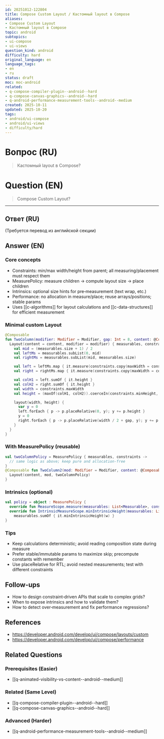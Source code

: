 ```yaml
---
id: 20251012-122804
title: Compose Custom Layout / Кастомный layout в Compose
aliases:
- Compose Custom Layout
- Кастомный layout в Compose
topic: android
subtopics:
- ui-compose
- ui-views
question_kind: android
difficulty: hard
original_language: en
language_tags:
- en
- ru
status: draft
moc: moc-android
related:
- q-compose-compiler-plugin--android--hard
- q-compose-canvas-graphics--android--hard
- q-android-performance-measurement-tools--android--medium
created: 2025-10-11
updated: 2025-10-20
tags:
- android/ui-compose
- android/ui-views
- difficulty/hard
---
```


# Вопрос (RU)
> Кастомный layout в Compose?

# Question (EN)
> Compose Custom Layout?

---

## Ответ (RU)

(Требуется перевод из английской секции)

## Answer (EN)

### Core concepts
- Constraints: min/max width/height from parent; all measuring/placement must respect them
- MeasurePolicy: measure children → compute layout size → place children
- Intrinsics: optional size hints for pre‑measurement (text wrap, etc.)
- Performance: no allocation in measure/place; reuse arrays/positions; stable params
- Uses [[c-algorithms]] for layout calculations and [[c-data-structures]] for efficient measurement

### Minimal custom Layout
```kotlin
@Composable
fun TwoColumn(modifier: Modifier = Modifier, gap: Int = 8, content: @Composable () -> Unit) {
  Layout(content = content, modifier = modifier) { measurables, constraints ->
    val mid = (measurables.size + 1) / 2
    val leftMs = measurables.subList(0, mid)
    val rightMs = measurables.subList(mid, measurables.size)

    val left = leftMs.map { it.measure(constraints.copy(maxWidth = constraints.maxWidth / 2 - gap)) }
    val right = rightMs.map { it.measure(constraints.copy(maxWidth = constraints.maxWidth / 2)) }

    val colH1 = left.sumOf { it.height }
    val colH2 = right.sumOf { it.height }
    val width = constraints.maxWidth
    val height = (maxOf(colH1, colH2)).coerceIn(constraints.minHeight, constraints.maxHeight)

    layout(width, height) {
      var y = 0
      left.forEach { p -> p.placeRelative(0, y); y += p.height }
      y = 0
      right.forEach { p -> p.placeRelative(width / 2 + gap, y); y += p.height }
    }
  }
}
```

### With MeasurePolicy (reusable)
```kotlin
val twoColumnPolicy = MeasurePolicy { measurables, constraints ->
  // same logic as above; keep pure and allocation‑free
}
@Composable fun TwoColumn2(mod: Modifier = Modifier, content: @Composable () -> Unit) {
  Layout(content, mod, twoColumnPolicy)
}
```

### Intrinsics (optional)
```kotlin
val policy = object : MeasurePolicy {
  override fun MeasureScope.measure(measurables: List<Measurable>, constraints: Constraints): MeasureResult { /* ... */ }
  override fun IntrinsicMeasureScope.minIntrinsicHeight(measurables: List<IntrinsicMeasurable>, w: Int) =
    measurables.sumOf { it.minIntrinsicHeight(w) }
}
```

### Tips
- Keep calculations deterministic; avoid reading composition state during measure
- Prefer stable/immutable params to maximize skip; precompute constants with remember
- Use placeRelative for RTL; avoid nested measurements; test with different constraints

## Follow-ups
- How to design constraint‑driven APIs that scale to complex grids?
- When to expose intrinsics and how to validate them?
- How to detect over‑measurement and fix performance regressions?

## References
- https://developer.android.com/develop/ui/compose/layouts/custom
- https://developer.android.com/develop/ui/compose/performance

## Related Questions

### Prerequisites (Easier)
- [[q-animated-visibility-vs-content--android--medium]]

### Related (Same Level)
- [[q-compose-compiler-plugin--android--hard]]
- [[q-compose-canvas-graphics--android--hard]]

### Advanced (Harder)
- [[q-android-performance-measurement-tools--android--medium]]
